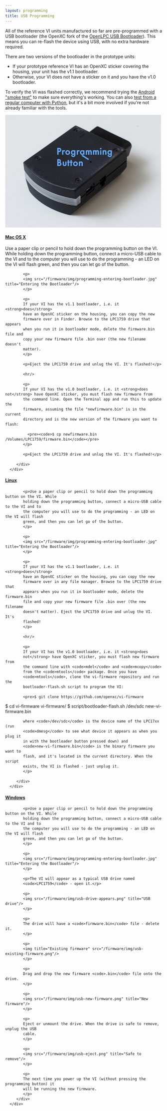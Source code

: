 ```yaml
---
layout: programming
title: USB Programming
---
```


All of the reference VI units manufactured so far are pre-programmed with a USB
bootloader (the OpenXC fork of the [OpenLPC USB
Bootloader](https://github.com/openxc/openlpc-USB_Bootloader)). This means you
can re-flash the device using USB, with no extra hardware required.

There are two versions of the bootloader in the prototype units:

   * If your prototype reference VI has an OpenXC sticker covering the housing,
     your unit has the v1.1 bootloader.
   * Otherwise, your VI does not have a sticker on it and you  have the v1.0
     bootloader.

<p>
To verify the VI was flashed correctly, we recommend trying the
<a href="http://openxcplatform.com/android/getting-started.html">Android "smoke test"</a> to make sure everything's working.
You can also <a href="http://openxcplatform.com/python/getting-started.html">test from a regular computer with Python</a>, but it's a
bit more involved if you're not already familiar with the tools.
</p>

<p>
<img src="/firmware/img/vi-programming-button.jpg" title="Programming Button"/>
</p>

<div class="panel-group" id="accordian">

   <div class="panel panel-default">
      <div class="panel-heading">
         <h4 class="panel-title">
            <a class="accordian-toggle" data-toggle="collapse"
                  data-parent="#accordian" href="#collapseMac">
               Mac OS X
            </a>
         </h4>
      </div>
      <div id="collapseMac" class="panel-collapse collapse">
         <div class="panel-body">
            <p>Use a paper clip or pencil to hold down the programming button on
            the VI. While holding down the programming button, connect a
            micro-USB cable to the VI and to the computer you will use to do the
            programming - an LED on the VI will flash green, and then you can
            let go of the button.
            </p>

            <p>
            <img src="/firmware/img/programming-entering-bootloader.jpg" title="Entering the Bootloader"/>
            </p>

            <p>
            If your VI has the v1.1 bootloader, i.e. it <strong>does</strong>
            have an OpenXC sticker on the housing, you can copy the new
            firmware over in Finder. Browse to the LPC1759 drive that appears
            when you run it in bootloader mode, delete the firmware.bin file and
            copy your new firmware file .bin over (the new filename doesn't
            matter).
            </p>

            <p>Eject the LPC1759 drive and unlug the VI. It's flashed!</p>

            <hr/>

            <p>
            If your VI has the v1.0 bootloader, i.e. it <strong>does not</strong> have OpenXC sticker, you must flash new firmware from
            the command line. Open the Terminal app and run this to update the
            firmware, assuming the file "newfirmware.bin" is in the current
            directory and is the new version of the firmware you want to flash:

              <pre><code>$ cp newfirmware.bin /Volumes/LPC1759/firmware.bin</code></pre>
            </p>

            <p>Eject the LPC1759 drive and unlug the VI. It's flashed!</p>

         </div>
      </div>
   </div>

   <div class="panel panel-default">
      <div class="panel-heading">
         <h4 class="panel-title">
            <a class="accordian-toggle" data-toggle="collapse"
                  data-parent="#accordian" href="#collapseLinux">
               Linux
            </a>
         </h4>
      </div>
      <div id="collapseLinux" class="panel-collapse collapse">
         <div class="panel-body">

            <p>Use a paper clip or pencil to hold down the programming button on the VI. While
            holding down the programming button, connect a micro-USB cable to the VI and to
            the computer you will use to do the programming - an LED on the VI will flash
            green, and then you can let go of the button.
            </p>

            <p>
            <img src="/firmware/img/programming-entering-bootloader.jpg" title="Entering the Bootloader"/>
            </p>

            <p>
            If your VI has the v1.1 bootloader, i.e. it <strong>does</strong>
            have an OpenXC sticker on the housing, you can copy the new
            firmware over in any file manager. Browse to the LPC1759 drive that
            appears when you run it in bootloader mode, delete the firmware.bin
            file and copy your new firmware file .bin over (the new filename
            doesn't matter). Eject the LPC1759 drive and unlug the VI. It's
            flashed!
            </p>

            <hr/>

            <p>
            If your VI has the v1.0 bootloader, i.e. it <strong>does
            not</strong> have OpenXC sticker, you must flash new firmware from
            the command line with <code>mdel</code> and <code>mcopy</code>
            from the <code>mtools</code> package. Once you have
            <code>mtools</code>, clone the vi-firmware repository and run the
            bootloader-flash.sh script to program the VI:

            <pre>$ git clone https://github.com/openxc/vi-firmware
$ cd vi-firmware
vi-firmware/ $ script/bootloader-flash.sh /dev/sdc new-vi-firmware.bin</pre>

            where <code>/dev/sdc</code> is the device name of the LPC17xx (run
            <code>dmesg</code> to see what device it appears as when you plug it
            in with the bootloader button pressed down) and
            <code>new-vi-firmware.bin</code> is the binary firmware you want to
            flash, and it's located in the current directory. When the script
            exists, the VI is flashed - just unplug it.
            </p>

         </div>
      </div>
   </div>

   <div class="panel panel-default">
      <div class="panel-heading">
         <h4 class="panel-title">
            <a class="accordian-toggle" data-toggle="collapse"
                  data-parent="#accordian" href="#collapseWindows">
               Windows
            </a>
         </h4>
      </div>
      <div id="collapseWindows" class="panel-collapse collapse">
         <div class="panel-body">

            <p>Use a paper clip or pencil to hold down the programming button on the VI. While
            holding down the programming button, connect a micro-USB cable to the VI and to
            the computer you will use to do the programming - an LED on the VI will flash
            green, and then you can let go of the button.
            </p>

            <p>
            <img src="/firmware/img/programming-entering-bootloader.jpg" title="Entering the Bootloader"/>
            </p>

            <p>The VI will appear as a typical USB drive named
            <code>LPC1759</code> - open it.</p>

            <p>
            <img src="/firmware/img/usb-drive-appears.png" title="USB drive"/>
            </p>

            <p>
            The drive will have a <code>firmware.bin</code> file - delete it.
            </p>

            <p>
            <img title="Existing firmware" src="/firmware/img/usb-existing-firmware.png"/>
            </p>

            <p>
            Drag and drop the new firmware <code>.bin</code> file onto the drive.
            </p>

            <p>
            <img src="/firmware/img/usb-new-firmware.png" title="New firmware"/>
            </p>

            <p>
            Eject or unmount the drive. When the drive is safe to remove, unplug the USB
            cable.
            </p>

            <p>
            <img src="/firmware/img/usb-eject.png" title="Safe to remove"/>
            </p>

            <p>
            The next time you power up the VI (without pressing the programming button) it
            will be running the new firmware.
            </p>
         </div>
      </div>
   </div>

</div>
